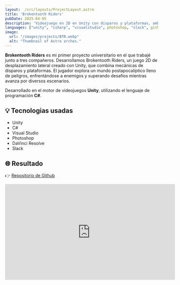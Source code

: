 ```yaml
---
layout:  /src/layouts/ProjectLayout.astro
title: 'Brokentooth Riders'
pubDate: 2025-04-05
description: 'Videojuego en 2D en Unity con disparos y plataformas, ambientado en un mundo postapocalíptico lleno de desafíos.'
languages: ["unity", "csharp", "visualstudio", photoshop, "slack", githubsvg]
image:
  url: "/images/projects/BTR.webp"
  alt: "Thumbnail of Astro arches."
--- 
```


**Brokentooth Riders** es mi primer proyecto universitario en el que trabajé junto a tres compañeros.
Desarrollamos Brokentooth Riders, un juego 2D de desplazamiento lateral creado con Unity, que combina mecánicas de disparos y plataformas. El jugador explora un mundo postapocalíptico lleno de peligros, enfrentándose a enemigos y superando desafíos mientras avanza por diversos escenarios.

Desarrollado en el motor de videojuegos **Unity**, utilizando el lenguaje de programación **C#**.

## 💡 Tecnologias usadas

- Unity
- C#
- Visual Studio
- Photoshop
- DaVinci Resolve
- Slack


## 🌐 Resultado

👉 [Repositorio de Github](https://assetstore.unity.com/packages/add-ons/accesible-audio-toolkit-194392) 

<iframe class="w-full rounded-2xl overflow-hidden aspect-video h-auto" width="560" height="315" src="https://www.youtube.com/embed/JpjXA6yrEIs?si=06fly96azIaVfoU8" frameborder="0" allow="accelerometer; autoplay; encrypted-media; gyroscope; picture-in-picture" allowfullscreen></iframe>
<br>



